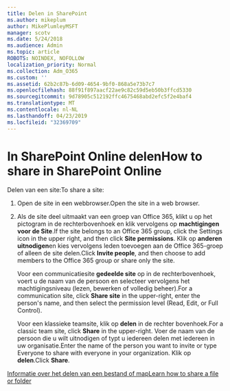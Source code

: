 ```yaml
---
title: Delen in SharePoint
ms.author: mikeplum
author: MikePlumleyMSFT
manager: scotv
ms.date: 5/24/2018
ms.audience: Admin
ms.topic: article
ROBOTS: NOINDEX, NOFOLLOW
localization_priority: Normal
ms.collection: Adm_O365
ms.custom: ''
ms.assetid: 62b2c87b-6d09-4654-9bf0-868a5e73b7c7
ms.openlocfilehash: 88f91f897aacf22ae9c82c59d5eb50b3ffcd5330
ms.sourcegitcommit: 9d78905c512192ffc4675468abd2efc5f2e4baf4
ms.translationtype: MT
ms.contentlocale: nl-NL
ms.lasthandoff: 04/23/2019
ms.locfileid: "32369709"
---
```

# <a name="how-to-share-in-sharepoint-online"></a><span data-ttu-id="136d6-102">In SharePoint Online delen</span><span class="sxs-lookup"><span data-stu-id="136d6-102">How to share in SharePoint Online</span></span>

<span data-ttu-id="136d6-103">Delen van een site:</span><span class="sxs-lookup"><span data-stu-id="136d6-103">To share a site:</span></span>
  
1. <span data-ttu-id="136d6-104">Open de site in een webbrowser.</span><span class="sxs-lookup"><span data-stu-id="136d6-104">Open the site in a web browser.</span></span>
    
2. <span data-ttu-id="136d6-105">Als de site deel uitmaakt van een groep van Office 365, klikt u op het pictogram in de rechterbovenhoek en klik vervolgens op **machtigingen voor de Site**.</span><span class="sxs-lookup"><span data-stu-id="136d6-105">If the site belongs to an Office 365 group, click the Settings icon in the upper right, and then click **Site permissions**.</span></span> <span data-ttu-id="136d6-106">Klik op **anderen uitnodigen**en kies vervolgens leden toevoegen aan de Office 365-groep of alleen de site delen.</span><span class="sxs-lookup"><span data-stu-id="136d6-106">Click **Invite people**, and then choose to add members to the Office 365 group or share only the site.</span></span> 
    
    <span data-ttu-id="136d6-107">Voor een communicatiesite **gedeelde site** op in de rechterbovenhoek, voert u de naam van de persoon en selecteer vervolgens het machtigingsniveau (lezen, bewerken of volledig beheer).</span><span class="sxs-lookup"><span data-stu-id="136d6-107">For a communication site, click **Share site** in the upper-right, enter the person's name, and then select the permission level (Read, Edit, or Full Control).</span></span> 
    
    <span data-ttu-id="136d6-108">Voor een klassieke teamsite, klik op **delen** in de rechter bovenhoek.</span><span class="sxs-lookup"><span data-stu-id="136d6-108">For a classic team site, click **Share** in the upper-right.</span></span> <span data-ttu-id="136d6-109">Voer de naam van de persoon die u wilt uitnodigen of typt u iedereen delen met iedereen in uw organisatie.</span><span class="sxs-lookup"><span data-stu-id="136d6-109">Enter the name of the person you want to invite or type Everyone to share with everyone in your organization.</span></span> <span data-ttu-id="136d6-110">Klik op **delen**.</span><span class="sxs-lookup"><span data-stu-id="136d6-110">Click **Share**.</span></span>
    
[<span data-ttu-id="136d6-111">Informatie over het delen van een bestand of map</span><span class="sxs-lookup"><span data-stu-id="136d6-111">Learn how to share a file or folder</span></span>](https://go.microsoft.com/fwlink/?linkid=511430)
  

